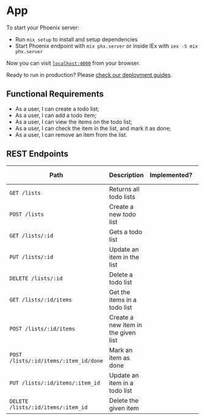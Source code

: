 # App

To start your Phoenix server:

- Run `mix setup` to install and setup dependencies
- Start Phoenix endpoint with `mix phx.server` or inside IEx with `iex -S mix phx.server`

Now you can visit [`localhost:4000`](http://localhost:4000) from your browser.

Ready to run in production? Please [check our deployment guides](https://hexdocs.pm/phoenix/deployment.html).

## Functional Requirements

- As a user, I can create a todo list;
- As a user, I can add a todo item;
- As a user, I can view the items on the todo list;
- As a user, I can check the item in the list, and mark it as done;
- As a user, I can remove an item from the list.

## REST Endpoints

| Path                                  | Description                         | Implemented? | (Strictly) Required? |
| ------------------------------------- | ----------------------------------- | ------------ | -------------------- |
| `GET /lists`                          | Returns all todo lists              |              |                      |
| `POST /lists`                         | Create a new todo list              |              | ✅                   |
| `GET /lists/:id`                      | Gets a todo list                    |              |                      |
| `PUT /lists/:id`                      | Update an item in the list          |              |                      |
| `DELETE /lists/:id`                   | Delete a todo list                  |              |                      |
| `GET /lists/:id/items`                | Get the items in a todo list        |              | ✅                   |
| `POST /lists/:id/items`               | Create a new item in the given list |              | ✅                   |
| `POST /lists/:id/items/:item_id/done` | Mark an item as done                |              | ✅                   |
| `PUT /lists/:id/items/:item_id`       | Update an item in a todo list       |              |                      |
| `DELETE /lists/:id/items/:item_id`    | Delete the given item               |              | ✅                   |
